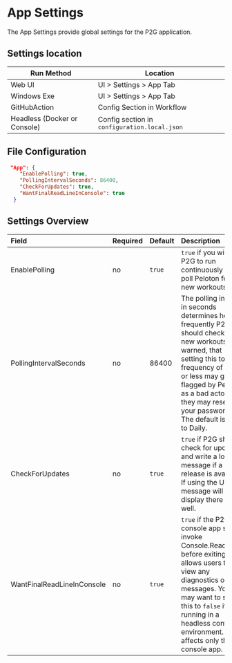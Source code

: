 # App Settings

The App Settings provide global settings for the P2G application.

## Settings location

| Run Method | Location |
|------------|----------|
| Web UI     |  UI > Settings > App Tab  |
| Windows Exe | UI > Settings > App Tab |
| GitHubAction | Config Section in Workflow |
| Headless (Docker or Console) | Config section in `configuration.local.json` |

## File Configuration

```json
 "App": {
    "EnablePolling": true,
    "PollingIntervalSeconds": 86400,
    "CheckForUpdates": true,
    "WantFinalReadLineInConsole": true
  }
```

## Settings Overview

| Field      | Required | Default | Description |
|:-----------|:---------|:--------|:------------|
| EnablePolling  | no | `true` | `true` if you wish P2G to run continuously and poll Peloton for new workouts. |
| PollingIntervalSeconds | no | 86400 | The polling interval in seconds determines how frequently P2G should check for new workouts. Be warned, that setting this to a frequency of hourly or less may get you flagged by Peloton as a bad actor and they may reset your password. The default is set to Daily. |
| CheckForUpdates | no | `true` | `true` if P2G should check for updates and write a log message if a new release is available. If using the UI this message will display there as well. |
| WantFinalReadLineInConsole | no | `true` | `true` if the P2G console app should invoke Console.ReadLine() before exiting. This allows users to view any diagnostics or error messages. You may want to set this to `false` if running in a headless container environment. This affects only the console app.|

